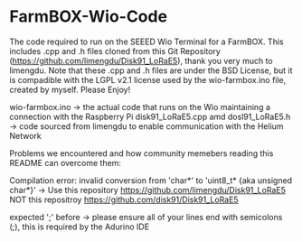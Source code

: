 # FarmBOX-Wio-Code
The code required to run on the SEEED Wio Terminal for a FarmBOX.
This includes .cpp and .h files cloned from this Git Repository (https://github.com/limengdu/Disk91_LoRaE5), thank you very much to limengdu.
Note that these .cpp and .h files are under the BSD License, but it is compadible with the LGPL v2.1 license used by the wio-farmbox.ino file, created by myself.
Please Enjoy!

wio-farmbox.ino -> the actual code that runs on the Wio maintaining a connection with the Raspberry Pi
disk91_LoRaE5.cpp amd dosl91_LoRaE5.h -> code sourced from limengdu to enable communication with the Helium Network

Problems we encountered and how community memebers reading this README can overcome them:

Compilation error: invalid conversion from 'char*' to 'uint8_t* {aka unsigned char*}' -> Use this repository https://github.com/limengdu/Disk91_LoRaE5 NOT this repositroy https://github.com/disk91/Disk91_LoRaE5

expected ';' before -> please ensure all of your lines end with semicolons (;), this is required by the Adurino IDE



